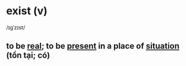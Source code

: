 # exist (v)

/ɪɡˈzɪst/

## to be [real](); to be [present](present-adj.md#of-a-thing-or-a-substance---existing-in-a-particular-place-or-thing-hiện-hữu-hiện-diện-có) in a place of [situation](situation-n.md#all-the-circumstances-and-things-that-are-happening-at-a-particular-time-and-in-a-particular-place-tình-hình-tình-huống) (tồn tại; có)